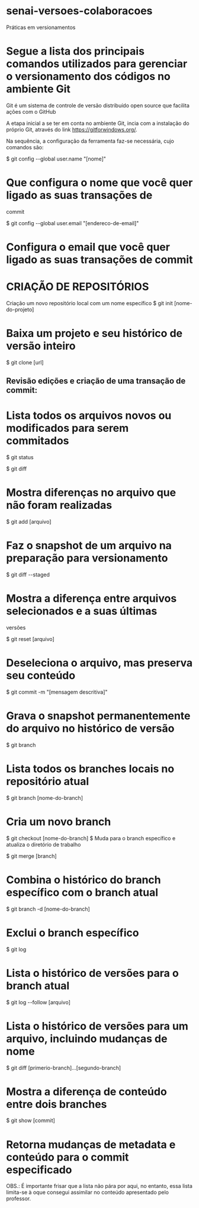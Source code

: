 # senai-versoes-colaboracoes
Práticas em versionamentos

# Segue a lista dos principais comandos utilizados para gerenciar o versionamento dos códigos no ambiente Git

Git é um sistema de controle de versão distribuído open source que facilita ações com o GitHub

A etapa inicial a se ter em conta no ambiente Git, incia com a instalação do próprio Git, através do link <https://gitforwindows.org/>.

Na sequência, a configuração da ferramenta faz-se necessária, cujo comandos são:

$ git config --global user.name "[nome]" 
# Que configura o nome que você quer ligado as suas transações de
commit

$ git config --global user.email "[endereco-de-email]"
# Configura o email que você quer ligado as suas transações de commit

# CRIAÇÃO DE REPOSITÓRIOS
 Criação um novo repositório local com um nome específico
$ git init [nome-do-projeto]

# Baixa um projeto e seu histórico de versão inteiro
$ git clone [url]

## Revisão edições e criação de uma transação de commit:

# Lista todos os arquivos novos ou modificados para serem commitados
$ git status

$ git diff
# Mostra diferenças no arquivo que não foram realizadas

$ git add [arquivo]
# Faz o snapshot de um arquivo na preparação para versionamento

$ git diff --staged
# Mostra a diferença entre arquivos selecionados e a suas últimas
versões

$ git reset [arquivo]
# Deseleciona o arquivo, mas preserva seu conteúdo

$ git commit -m "[mensagem descritiva]"
# Grava o snapshot permanentemente do arquivo no histórico de versão


$ git branch
# Lista todos os branches locais no repositório atual

$ git branch [nome-do-branch]
# Cria um novo branch

$ git checkout [nome-do-branch]
$ Muda para o branch específico e atualiza o diretório de trabalho

$ git merge [branch]
# Combina o histórico do branch específico com o branch atual

$ git branch -d [nome-do-branch]
# Exclui o branch específico


$ git log
# Lista o histórico de versões para o branch atual

$ git log --follow [arquivo]
# Lista o histórico de versões para um arquivo, incluindo mudanças de nome

$ git diff [primerio-branch]...[segundo-branch]
# Mostra a diferença de conteúdo entre dois branches

$ git show [commit]
# Retorna mudanças de metadata e conteúdo para o commit especificado


OBS.: É importante frisar que a lista não pára por aqui, no entanto, essa lista limita-se à oque consegui assimilar no conteúdo apresentado pelo professor.




